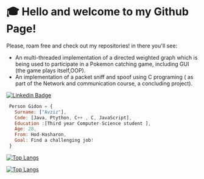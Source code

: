 # :mortar_board: Hello and welcome to my Github Page!

Please, roam free and check out my repositories!
in there you'll see:
- An multi-threaded implementation of a directed weighted graph which is being used to participate in a Pokemon catching game, including GUI (the game plays itself,OOP).
- An implementation of a packet sniff and spoof using C programing ( as part of the Network and communication course, a concluding project).
     
[![Linkedin Badge](https://img.shields.io/badge/-GidonAvziz-blue?style=flat&logo=Linkedin&logoColor=white)](https://www.linkedin.com/in/gidon-avziz-19764b104/)
     
```javascript
 Person Gidon = {
   Surname: ["Avziz"], 
   Code: [Java, Ptython, C++ , C, JavaScript],
   Education :[Third year Computer-Science student ],
   Age: 28,
   From: Hod-Hasharon,
   Goal: Find a challenging job!
 }
 ```





[![Top Langs](https://github-readme-stats.vercel.app/api/top-langs/?username=gidon285&layout=compact&theme=highcontrast)](https://github.com/gidon285/)

[![Top Langs](https://github-readme-stats.vercel.app/api/top-langs/?username=gidon285)](https://github.com/gidon285)

